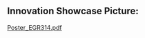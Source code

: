 ## Innovation Showcase Picture:

[Poster_EGR314.pdf](https://github.com/user-attachments/files/20052229/Manglik_EGR314.pdf)
